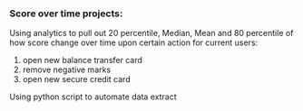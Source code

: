 ### Score over time projects:

Using analytics to pull out 20 percentile, Median, Mean and 80 percentile of how score change over time upon certain action for current users:
1. open new balance transfer card
2. remove negative marks
3. open new secure credit card



Using python script to automate data extract
